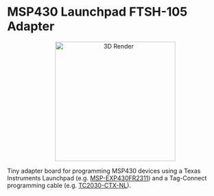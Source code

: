 # MSP430 Launchpad FTSH-105 Adapter

<p align="center"><img alt="3D Render" src="https://user-images.githubusercontent.com/4226459/141698623-c6b459f7-5201-4215-92ae-e355cfbf744d.png" width="280px" /></p>

Tiny adapter board for programming MSP430 devices using a Texas Instruments Launchpad (e.g. [MSP-EXP430FR2311](https://www.ti.com/tool/MSP-EXP430FR2311)) and a Tag-Connect programming cable (e.g. [TC2030-CTX-NL](https://www.tag-connect.com/product/tc2030-ctx-nl-6-pin-no-legs-cable-with-10-pin-micro-connector-for-cortex-processors)).
